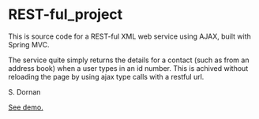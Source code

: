 REST-ful_project
================
This is source code for a REST-ful XML web service using AJAX, built with Spring MVC.

The service quite simply returns the details for a contact (such as from an address book) when a user
types in an id number. This is achived without reloading the page by using ajax type calls with a restful url.

 S. Dornan

<a href="http://rest-ful_project.cloudfoundry.com/home">See demo.</a>
